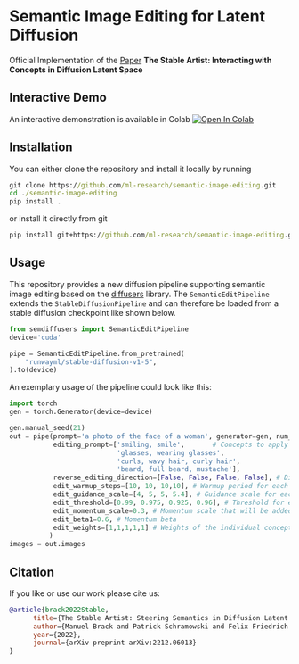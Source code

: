 # Semantic Image Editing for Latent Diffusion

Official Implementation of the [Paper](http://arxiv.org/abs/2212.06013) **The Stable Artist: Interacting with Concepts in Diffusion Latent Space**

## Interactive Demo
An interactive demonstration is available in Colab [![Open In Colab](https://colab.research.google.com/assets/colab-badge.svg)](https://colab.research.google.com/github/ml-research/semantic-image-editing/blob/main/examples/TheStableArtist.ipynb)

## Installation
You can either clone the repository and install it locally by running

```cmd
git clone https://github.com/ml-research/semantic-image-editing.git
cd ./semantic-image-editing
pip install .
```
or install it directly from git
```cmd
pip install git+https://github.com/ml-research/semantic-image-editing.git
```

## Usage
This repository provides a new diffusion pipeline supporting semantic image editing based on the [diffusers](https://github.com/huggingface/diffusers) library.
The ```SemanticEditPipeline``` extends the ```StableDiffusionPipeline``` and can therefore be loaded from a stable diffusion checkpoint like shown below.


```python
from semdiffusers import SemanticEditPipeline
device='cuda'

pipe = SemanticEditPipeline.from_pretrained(
    "runwayml/stable-diffusion-v1-5",
).to(device)
```

An exemplary usage of the pipeline could look like this:
```python
import torch
gen = torch.Generator(device=device)

gen.manual_seed(21)
out = pipe(prompt='a photo of the face of a woman', generator=gen, num_images_per_prompt=1, guidance_scale=7,
           editing_prompt=['smiling, smile',       # Concepts to apply 
                           'glasses, wearing glasses', 
                           'curls, wavy hair, curly hair', 
                           'beard, full beard, mustache'],
           reverse_editing_direction=[False, False, False, False], # Direction of guidance i.e. increase all concepts
           edit_warmup_steps=[10, 10, 10,10], # Warmup period for each concept
           edit_guidance_scale=[4, 5, 5, 5.4], # Guidance scale for each concept
           edit_threshold=[0.99, 0.975, 0.925, 0.96], # Threshold for each concept. Threshold equals the percentile of the latent space that will be discarded. I.e. threshold=0.99 uses 1% of the latent dimensions
           edit_momentum_scale=0.3, # Momentum scale that will be added to the latent guidance
           edit_beta1=0.6, # Momentum beta
           edit_weights=[1,1,1,1,1] # Weights of the individual concepts against each other
          )
images = out.images

```

## Citation
If you like or use our work please cite us:
```bibtex
@article{brack2022Stable,
      title={The Stable Artist: Steering Semantics in Diffusion Latent Space}, 
      author={Manuel Brack and Patrick Schramowski and Felix Friedrich and Kristian Kersting},
      year={2022},
      journal={arXiv preprint arXiv:2212.06013}
}
```

